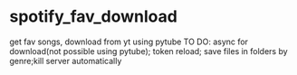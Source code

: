 # spotify_fav_download
get fav songs, download from yt using pytube
TO DO: async for download(not possible using pytube); token reload; save files in folders by genre;kill server automatically
